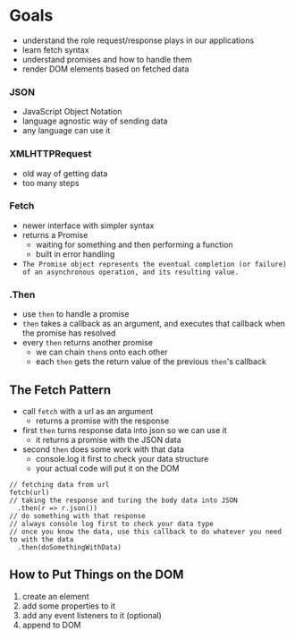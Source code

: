 # Goals
- understand the role request/response plays in our applications
- learn fetch syntax
- understand promises and how to handle them
- render DOM elements based on fetched data

### JSON
- JavaScript Object Notation
- language agnostic way of sending data
- any language can use it

### XMLHTTPRequest
- old way of getting data
- too many steps

### Fetch
- newer interface with simpler syntax
- returns a Promise
  - waiting for something and then performing a function
  - built in error handling
- `The Promise object represents the eventual completion (or failure) of an asynchronous operation, and its resulting value.`

### .Then
- use `then` to handle a promise
- `then` takes a callback as an argument, and executes that callback when the promise has resolved
- every `then` returns another promise
  - we can chain `then`s onto each other
  - each `then` gets the return value of the previous `then`'s callback

## The Fetch Pattern
- call `fetch` with a url as an argument
  - returns a promise with the response
- first `then` turns response data into json so we can use it
  - it returns a promise with the JSON data
- second `then` does some work with that data
  - console.log it first to check your data structure
  - your actual code will put it on the DOM

```
// fetching data from url
fetch(url)
// taking the response and turing the body data into JSON
  .then(r => r.json())
// do something with that response
// always console log first to check your data type
// once you know the data, use this callback to do whatever you need to with the data
  .then(doSomethingWithData)
```

## How to Put Things on the DOM
1. create an element
2. add some properties to it
3. add any event listeners to it (optional)
4. append to DOM






